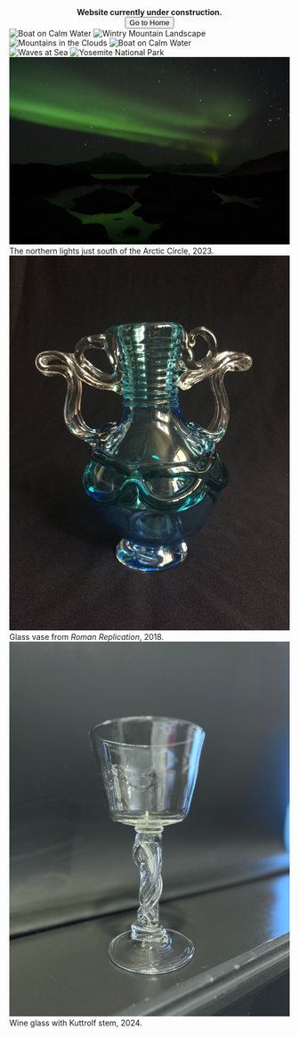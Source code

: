 <center>
 <b>Website currently under construction.</b><br>
 <button onclick="location.href='https://isabelle-goldstein.github.io'">Go to Home</button><br>
</center>
        
<!--             <a href="https://www.instagram.com/the_glasstrophysicist?igsh=MWU3emxhYWIyc2QxZA%3D%3D" title="Instagram Link"> <i class="bi bi-instagram h3"></i></a> -->

<!-- GALLERY -->
<!-- see: https://mdbootstrap.com/docs/standard/extended/gallery/-->
<div class="row">
  <div class="col-lg-4 col-md-12 mb-4 mb-lg-0">
    <img
      src="https://mdbcdn.b-cdn.net/img/Photos/Horizontal/Nature/4-col/img%20(73).webp"
      class="w-100 shadow-1-strong rounded mb-4"
      alt="Boat on Calm Water"
    />
   <img
      src="https://mdbcdn.b-cdn.net/img/Photos/Vertical/mountain1.webp"
      class="w-100 shadow-1-strong rounded mb-4"
      alt="Wintry Mountain Landscape"
    />
  </div>

  <div class="col-lg-4 mb-4 mb-lg-0">
    <img
      src="https://mdbcdn.b-cdn.net/img/Photos/Vertical/mountain2.webp"
      class="w-100 shadow-1-strong rounded mb-4"
      alt="Mountains in the Clouds"
    />
    <img
     src="https://mdbcdn.b-cdn.net/img/Photos/Horizontal/Nature/4-col/img%20(73).webp"
     class="w-100 shadow-1-strong rounded mb-4"
     alt="Boat on Calm Water"
    />
  </div>

  <div class="col-lg-4 mb-4 mb-lg-0">
    <img
      src="https://mdbcdn.b-cdn.net/img/Photos/Horizontal/Nature/4-col/img%20(18).webp"
      class="w-100 shadow-1-strong rounded mb-4"
      alt="Waves at Sea"
    />
    <img
      src="https://mdbcdn.b-cdn.net/img/Photos/Vertical/mountain3.webp"
      class="w-100 shadow-1-strong rounded mb-4"
      alt="Yosemite National Park"
    />
  </div>
</div>
<!-- Gallery -->


<!-- BOOTSTRAP IMAGES: https://mdbootstrap.com/docs/standard/content-styles/images/-->


<img src="static/assets/gallery/DSC_0129.JPG" class="img-fluid" alt="Northern Lights" />
The northern lights just south of the Arctic Circle, 2023.

<img src="static/assets/gallery/IMG_6469.JPG" class="img-fluid" alt="Glass vase">
Glass vase from <i>Roman Replication</i>, 2018.

<img src="static/assets/gallery/IMG_2095.jpg" class="img-fluid" alt="Kuttrolf Stem Glass">
Wine glass with Kuttrolf stem, 2024.


